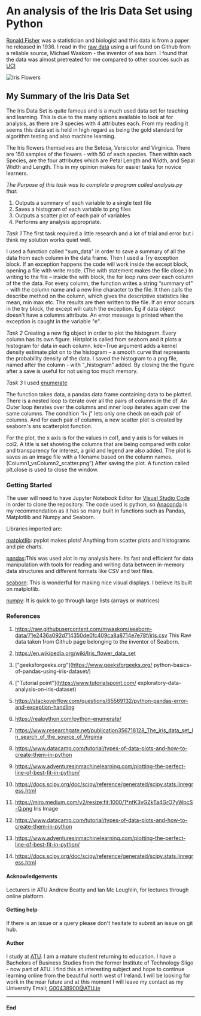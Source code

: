 # An analysis of the Iris Data Set using Python

[Ronald Fisher](https://en.wikipedia.org/wiki/Ronald_Fisher) was a statistician and biologist and this data is from a paper he released in 1936.
I read in the [raw data](https://raw.githubusercontent.com/mwaskom/seaborn-data/71e2436a092d714350de0fc409ca8a8714e7e78f/iris.csv) using a url found on Github from a reliable source, Michael Waskom - the inventor of sea born.
 I found that the data was almost pretreated for me compared to other sources such as [UCI](https://archive.ics.uci.edu/dataset/53/iris )

 ![Iris Flowers](https://miro.medium.com/v2/resize:fit:1000/1*nfK3vGZkTa4GrO7yWpcS-Q.png)

## My Summary of the Iris Data Set

The Iris Data Set is quite famous and is a much used data set for teaching and learning.
This is due to the many options available to look at for analysis, as there are 3 species with 4 attributes each.
From my reading it seems this data set is held in high regard as being the gold standard for algorithm testing and also machine learning.

The Iris flowers themselves are the Setosa, Versicolor and Virginica. There are 150 samples of the flowers -  with 50 of each species.
 Then within each Species, are the four attributes which are Petal Length and Width, and Sepal Width and Length. This in my opinion makes for easier tasks for novice learners.

 *The Purpose of this task was to complete a program called analysis.py that:*

1. Outputs a summary of each variable to a single text file
2. Saves a histogram of each variable to png files
3. Outputs a scatter plot of each pair of variables
4. Performs any analysis appropriate.

 *Task 1*
The first task required a little research and a lot of trial and error but i think my solution works quiet well.

I used a function called "sum_data" in order to save a summary of all the data from each column in the data frame. Then I used a Try exception block.
If an exception happens the code will work inside the except block, opening a file with write mode. (The with statement makes the file close.)
In writing to the file – inside the with block, the for loop runs over each column of the the data.
For every column, the function writes a string “summary of” - with the column name and a new line character to the file.
It then calls the describe method on the column, which gives the descriptive statistics like mean, min max etc. The results are then written to the file.
If an error occurs in the try block, the except will catch the exception. Eg if data object doesn't have a columns attribute.
An error message is printed when the exception is caught in the variable "e".

*Task 2*
 Creating a new fig object in order to plot the histogram. Every column has its own figure.
 Histplot is called from seaborn and it plots a histogram for data in each column.
 kde=True argument adds a kernel density estimate plot on to the histogram – a smooth curve that represents the probability density of the data.
 I saved the histogram to a png file, named after the column -  with  “_histogram” added.
 By closing the the figure after a save is useful for not using too much memory.

*Task 3*
I used [enumerate](https://realpython.com/python-enumerate/)

 The function takes data, a pandas data frame containing data to be plotted.
There is a nested loop to iterate over all the pairs of columns in the df.
An Outer loop iterates over the columns and inner loop iterates again over the same columns.
 The condition “i< j" lets only one check on each pair of columns. And for each pair of columns, a new scatter plot is created by seaborn's sns scatterplot function.

 For the plot, the x axis is for the values in col1, and y axis is for values in col2.
 A title is set showing the columns that are being compared with color and transparency for interest, a grid and legend are also added.
 The plot is saves as an image file with a filename based on the column names.
 (Column1_vsColumn2_scatter.png”)
 After saving the plot. A function called plt.close is used to close the window.

### Getting Started

The user will need to have Jupyter Notebook Editor for [Visual Studio Code](https://code.visualstudio.com/) in order to clone the repository.
     The code used is python, so [Anaconda](https://www.anaconda.com/download) is my recommendation as it has so many built in functions such as Pandas, Matplotlib and Numpy and Seaborn.

Libraries imported are:

[matplotlib](https://matplotlib.org/): pyplot makes plots! Anything from scatter plots and histograms and pie charts.

[pandas](https://pandas.pydata.org/):This was used alot in my analysis here. Its fast and efficient for data manipulation with tools for reading and writing data between in-memory data structures and different formats like CSV and text files.

[seaborn](https://seaborn.pydata.org/): This is wonderful for making nice visual displays.
I believe its built on matplotlib.

 [numpy](https://numpy.org/): It is quick to go through large lists (arrays or matrices)

### References

1. <https://raw.githubusercontent.com/mwaskom/seaborn-data/71e2436a092d714350de0fc409ca8a8714e7e78f/iris.csv>
This Raw data taken from Github page belonging to the inventor of Seaborn.

2. <https://en.wikipedia.org/wiki/Iris_flower_data_set>

3. ["geeksforgeeks.org"](https://www.geeksforgeeks.org/
python-basics-of-pandas-using-iris-dataset/)

4. ["Tutorial point"](https://www.tutorialspoint.com/
exploratory-data-analysis-on-iris-dataset)

5. <https://stackoverflow.com/questions/65569132/python-pandas-error-and-exception-handling>

6. <https://realpython.com/python-enumerate/>

7. <https://www.researchgate.net/publication356718128_The_iris_data_set_In_search_of_the_source_of_Virginia>

8. <https://www.datacamp.com/tutorial/types-of-data-plots-and-how-to-create-them-in-python>

9. <https://www.adventuresinmachinelearning.com/plotting-the-perfect-line-of-best-fit-in-python/>

10. <https://docs.scipy.org/doc/scipy/reference/generated/scipy.stats.linregress.html>

11. <https://miro.medium.com/v2/resize:fit:1000/1*nfK3vGZkTa4GrO7yWpcS-Q.png> Iris Image

12. <https://www.datacamp.com/tutorial/types-of-data-plots-and-how-to-create-them-in-python>

13. <https://www.adventuresinmachinelearning.com/plotting-the-perfect-line-of-best-fit-in-python/>

14. <https://docs.scipy.org/doc/scipy/reference/generated/scipy.stats.linregress.html>

#### Acknowledgements

Lecturers in ATU Andrew Beatty and Ian Mc Loughlin, for lectures through online platform.

#### Getting help

If there is an issue or a query please don't hesitate to submit an issue on git hub.

#### Author

  I study at [ATU](https://www.atu.ie/). I am a mature student returning to education. I have a Bachelors of Business Studies from the former Institute of Technology Sligo - now part of ATU. I find this an interesting subject and hope to continue learning online from the beautiful north west of Ireland. I will be looking for work in the near future and at this moment I will leave my contact as my University Email; <G00438900@ATU.ie>

  ***

#### End
